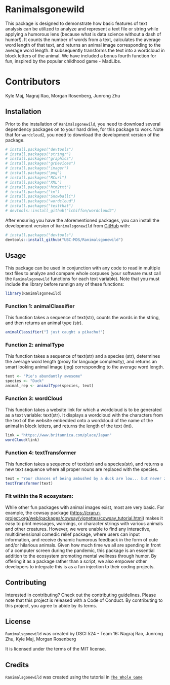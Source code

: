 
<!-- README.md is generated from README.Rmd. Please edit that file -->

# Ranimalsgonewild

<!-- badges: start -->
<!-- badges: end -->

This package is designed to demonstrate how basic features of text
analysis can be utilized to analyze and represent a text file or string
while applying a humorous lens (because what is data science without a
dash of humor!). It counts the number of words from a text, calculates
the average word length of that text, and returns an animal image
corresponding to the average word length. It subsequently transforms the
text into a wordcloud in block letters of the animal. We have included a
bonus fourth function for fun, inspired by the popular childhood game -
MadLibs.

# Contributors

Kyle Maj, Nagraj Rao, Morgan Rosenberg, Junrong Zhu

## Installation

Prior to the installation of `Ranimalsgonewild`, you need to download
several dependency packages on to your hard drive, for this package to
work. Note that for `wordcloud2`, you need to download the development
version of the package.

``` r
# install.packages("devtools")
# install.packages("stringr")
# install.packages("graphics")
# install.packages("grDevices")
# install.packages("imager")
# install.packages("png")
# install.packages("RCurl")
# install.packages("XML")
# install.packages("htm2txt")
# install.packages("tm")
# install.packages("SnowballC")
# install.packages("wordcloud")
# install.packages("testthat")
# devtools::install_github("lchiffon/wordcloud2")
```

After ensuring you have the aforementioned packages, you can install the
development version of `Ranimalsgonewild` from
[GitHub](https://github.com/) with:

``` r
# install.packages("devtools")
devtools::install_github("UBC-MDS/Ranimalsgonewild")
```

## Usage

This package can be used in conjunction with any code to read in
multiple text files to analyze and compare whole corpuses (your software
must call the `Ranimalsgonewild` functions for each text variable). Note
that you must include the library before runnign any of these functions:

``` r
library(Ranimalsgonewild)
```

### Function 1: animalClassifier

This function takes a sequence of text(str), counts the words in the
string, and then returns an animal type (str).

``` r
animalClassifier("I just caught a pikachu!")
```

### Function 2: animalType

This function takes a sequence of text(str) and a species (str),
determines the average word length (proxy for language complexity), and
returns an smart looking animal image (jpg) corresponding to the average
word length.

``` r
text <- "Pie's abundantly awesome"
species <- "Duck"
animal_rep <- animalType(species, text)
```

### Function 3: wordCloud

This function takes a website link for which a wordcloud is to be
generated as a text variable: text(str). It displays a wordcloud with
the characters from the text of the website embedded onto a wordcloud of
the name of the animal in block letters, and returns the length of the
text (int).

``` r
link = "https://www.britannica.com/place/Japan"
wordCloud(link)
```

### Function 4: textTransformer

This function takes a sequence of text(str) and a species(str), and
returns a new text sequence where all proper nouns are replaced with the
species.

``` r
text = "Your chances of being ambushed by a duck are low... but never zero!"
textTransformer(text)
```

### Fit within the R ecosystem:

While other fun packages with animal images exist, most are very basic.
For example, the cowsay package
(<https://cran.r-project.org/web/packages/cowsay/vignettes/cowsay_tutorial.html>)
makes it easy to print messages, warnings, or character strings with
various animals and other creatures. However, we were unable to find any
interactive, multidimensional comedic relief package, where users can
input information, and receive dynamic humorous feedback in the form of
cute and/or hilarious animals. Given how much time we all are spending
in front of a computer screen during the pandemic, this package is an
essential addition to the ecosystem promoting mental wellness through
humor. By offering it as a package rather than a script, we also empower
other developers to integrate this is as a fun injection to their coding
projects.

## Contributing

Interested in contributing? Check out the contributing guidelines.
Please note that this project is released with a Code of Conduct. By
contributing to this project, you agree to abide by its terms.

## License

`Ranimalsgonewild` was created by DSCI 524 - Team 16: Nagraj Rao,
Junrong Zhu, Kyle Maj, Morgan Rosenberg

It is licensed under the terms of the MIT license.

## Credits

`Ranimalsgonewild` was created using the tutorial in
[`The Whole Game`](https://r-pkgs.org/whole-game.html)
